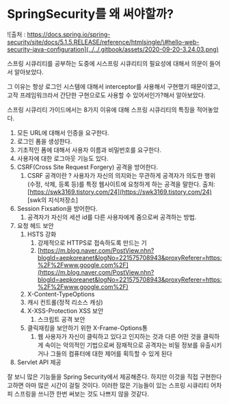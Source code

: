 # SpringSecurity를  왜 써야할까?

![&#xCD9C;&#xCC98; : https://docs.spring.io/spring-security/site/docs/5.1.5.RELEASE/reference/htmlsingle/\#hello-web-security-java-configuration](../../.gitbook/assets/2020-09-20-3.24.03.png)

 스프링 시큐리티를 공부하는 도중에 시스프링 시큐리티의 필요성에 대해서 의문이 들어서 알아보았다.

그 이유는 항상 로그인 시스템에 대해서 interceptor를 사용해서 구현했기 때문이였고, 고작 프레임워크라서 간단한 구현으로도 사용할 수 있어서인가?해서 알아보았다.

스프링 시큐리티 가이드에서는 8가지 이유에 대해 스프링 시큐리티의 특징을 적어놓았다.

1. 모든 URL에 대해서 인증을 요구한다.
2. 로그인 폼을 생성한다.
3. 기초적인 폼에 대해서 사용자 이름과 비밀번호를 요구한다.
4. 사용자에 대한 로그아웃 기능도 있다.
5. CSRF\(Cross Site Request Forgery\) 공격을 방어한다.
   1. CSRF 공격이란 ? 사용자가 자신의 의지와는 무관하게 공격자가 의도한 행위\(수정, 삭제, 등록 등\)를 특정 웹사이트에 요청하게 하는 공격을 말한다. 출처: [https://swk3169.tistory.com/24](https://swk3169.tistory.com/24) \[swk의 지식저장소\]
6. Session Fixsation을 방어한다.
   1. 공격자가 자신의 세션 id를 다른 사용자에게 줌으로써 공격하는 방법.
7. 요청 헤드 보안
   1. HSTS 강화
      1. 강제적으로 HTTPS로 접속하도록 만드는 기
      2. [https://m.blog.naver.com/PostView.nhn?blogId=aepkoreanet&logNo=221575708943&proxyReferer=https:%2F%2Fwww.google.com%2F](https://m.blog.naver.com/PostView.nhn?blogId=aepkoreanet&logNo=221575708943&proxyReferer=https:%2F%2Fwww.google.com%2F)
   2. X-Content-TypeOptions
   3. 캐시 컨트롤\(정적 리소스 캐싱\)
   4. X-XSS-Protection XSS 보안
      1. 스크립트 공격 보안
   5. 클릭재킹을 보안하기 위한 X-Frame-Options통
      1. 웹 사용자가 자신이 클릭하고 있다고 인지하는 것과 다른 어떤 것을 클릭하게 속이는 악의적인 기법으로써 잠재적으로 공격자는 비밀 정보를 유출시키거나 그들의 컴퓨터에 대한 제어를 획득할 수 있게 된다
8. Servlet API 제공

 잘 보니 많은 기능들을 Spring Security에서 제공해준다. 하지만 이것을 직접 구현한다고하면 아마 많은 시간이 걸릴 것이다. 이러한 많은 기능들이 있는 스프링 시큐리티 어차피 스프링을 쓰니깐 한번 써보는 것도 나쁘지 않을 것같다. 

 

